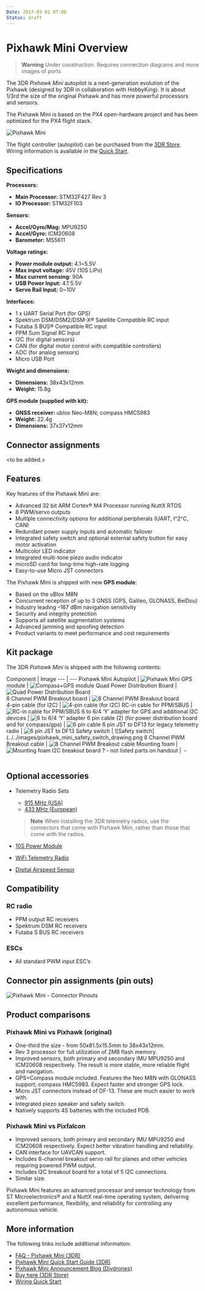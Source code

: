 ```yaml
---
Date: 2017-03-01 07:06
Status: draft
---
```


# Pixhawk Mini Overview

> **Warning** Under construction. Requires connection diagrams and more images of ports

The 3DR *Pixhawk Mini* autopilot is a next-generation evolution of the Pixhawk (designed by 3DR in collaboration with HobbyKing). It is about 1/3rd the size of the original Pixhawk and has more powerful processors and sensors.

The Pixhawk Mini is based on the PX4 open-hardware project and has been optimized for the PX4 flight stack.

![Pixhawk Mini](../../images/pixhawk_mini_hero.jpg)

The flight controller (autopilot) can be purchased from the [3DR Store](https://store.3dr.com/products/3dr-pixhawk). Wiring information is available in the [Quick Start](pixhawk_mini_wiring_quick_start.md).

## Specifications

**Processors:**

- **Main Processor​:** STM32F427 Rev 3
- **IO Processor​:** STM32F103

**Sensors:**

- **Accel/Gyro/Mag:** MPU9250
- **Accel/Gyro:** ICM20608
- **Barometer:** MS5611

**Voltage ratings:**

- **Power module output:** 4.1\~5.5V
- **Max input voltage:** 45V (10S LiPo)
- **Max current sensing:** 90A
- **USB Power Input:** 4.1\`5.5V
- **Servo Rail Input:** 0\~10V

**Interfaces​:**

- 1 x UART Serial Port (for GPS)
- Spektrum DSM/DSM2/DSM-X® Satellite Compatible RC input
- Futaba S BUS® Compatible RC input
- PPM Sum Signal RC Input
- I2C (for digital sensors)
- CAN (for digital motor control with compatible controllers)
- ADC (for analog sensors)
- Micro USB Port

**Weight and dimensions:**

- **Dimensions:​** 38x43x12mm
- **Weight:** 15.8g

**GPS module (supplied with kit)​:**

- **GNSS receiver:** ublox Neo-M8N; compass HMC5983
- **Weight:**​ 22.4g
- **Dimensions:** 37x37x12mm

## Connector assignments

\<to be added.\>

## Features

Key features of the Pixhawk Mini are:

- Advanced 32 bit ARM Cortex® M4 Processor running NuttX RTOS
- 8 PWM/servo outputs
- Multiple connectivity options for additional peripherals (UART, I^2^C, CAN)
- Redundant power supply inputs and automatic failover
- Integrated safety switch and optional external safety button for easy motor activation
- Multicolor LED indicator
- Integrated multi-tone piezo audio indicator
- microSD card for long-time high-rate logging
- Easy-to-use Micro JST connectors

The Pixhawk Mini is shipped with new **GPS module**:

- Based on the uBlox M8N
- Concurrent reception of up to 3 GNSS (GPS, Galileo, GLONASS, BeiDou)
- Industry leading –167 dBm navigation sensitivity
- Security and integrity protection
- Supports all satellite augmentation systems
- Advanced jamming and spoofing detection
- Product variants to meet performance and cost requirements

## Kit package

The 3DR *Pixhawk Mini* is shipped with the following contents:

Component | Image \--- | \--- Pixhawk Mini Autopilot | ![Pixhawk Mini](../../images/pixhawk_mini_drawing.png) GPS module | ![Compass+GPS module](../../images/pixhawk_mini_compass_drawing.png) Quad Power Distribution Board | ![Quad Power Distribution Board](../../images/pixhawk_mini_quad_power_distribution_board_drawing.png)  
8 Channel PWM Breakout board | ![8 Channel PWM Breakout board](../../images/pixhawk_mini_8_channel_pwm_breakout_board_drawing.png)  
4-pin cable (for I2C) | ![4-pin cable (for I2C)](../../images/pixhawk_mini_4_pin_cable_drawing.png) RC-in cable for PPM/SBUS | ![RC-in cable for PPM/SBUS](../../images/pixhawk_mini_rc_in_cable_drawing.png) 6 to 6/4 ‘Y’ adapter for GPS and additional I2C devices | ![6 to 6/4 ‘Y’ adapter](../../images/pixhawk_mini_6_to_6_and_4_pin_Y_cable_drawing.png) 6 pin cable (2) (for power distribution board and for compass/gps) | ![6 pin cable](../../images/pixhawk_mini_6_pin_cable_drawing.png) 6 pin JST to DF13 for legacy telemetry radio | ![6 pin JST to DF13](../../images/pixhawk_mini_6pin_JST_to_DF13_cable_drawing.png) Safety switch | !\[Safety switch\](../../images/pixhawk_mini_safety_switch_drawing.png 8 Channel PWM Breakout cable | ![8 Channel PWM Breakout cable](../../images/pixhawk_mini_8channel_pwm_breakout_cable_drawing.png) Mounting foam | ![Mounting foam](../../images/3dr_anti_vibration_mounting_foam.png) I2C breakout board ? - not listed parts on handout |  -  
 

## Optional accessories

- Telemetry Radio Sets
    
    - [915 MHz (USA)](https://store.3dr.com/products/915-mhz-telemetry-radio)
    - [433 MHz (European)](https://store.3dr.com/products/433-mhz-telemetry-radio)
    
    > **Note** When installing the 3DR telemetry radios, use the connectors that come with Pixhawk Mini, rather than those that come with the radios.

- [10S Power Module](https://store.3dr.com/products/10s-power-module)

- [WiFi Telemetry Radio](https://store.3dr.com/products/wifi-telemetry-radio)
- [Digital Airspeed Sensor](https://store.3dr.com/products/digital-airspeed-sensor)

## Compatibility

### RC radio

- PPM output RC receivers
- Spektrum DSM RC receivers
- Futaba S BUS RC receivers

### ESCs

- All standard PWM input ESC’s

## Connector pin assignments (pin outs)

![Pixhawk Mini - Connector
Pinouts](../../images/pixhawk_mini_pinout.png)

## Product comparisons

### Pixhawk Mini vs Pixhawk (original)

- One-third the size - from 50x81.5x15.5mm to 38x43x12mm.
- Rev 3 processor for full utilization of 2MB flash memory.
- Improved sensors, both primary and secondary IMU MPU9250 and ICM20608 respectively. The result is more stable, more reliable flight and navigation.
- GPS+Compass module included. Features the Neo M8N with GLONASS support; compass HMC5983. Expect faster and stronger GPS lock.
- Micro JST connectors instead of DF-13. These are much easier to work with.
- Integrated piezo speaker and safety switch.
- Natively supports 4S batteries with the included PDB.

### Pixhawk Mini vs Pixfalcon

- Improved sensors, both primary and secondary IMU MPU9250 and ICM20608 respectively. Expect better vibration handling and reliability.
- CAN interface for UAVCAN support.
- Includes 8-channel breakout servo rail for planes and other vehicles requiring powered PWM output.
- Includes I2C breakout board for a total of 5 I2C connections.
- Similar size.

Pixhawk Mini features an advanced processor and sensor technology from ST Microelectronics® and a NuttX real-time operating system, delivering excellent performance, flexibility, and reliability for controlling any autonomous vehicle.

## More information

The following links include additional information:

- [FAQ - Pixhawk Mini (3DR)](https://3drobotics.zendesk.com/hc/en-us/articles/206921450-Pixhawk-Mini-FAQ)
- [Pixhawk Mini Quick Start Guide (3DR)](https://3drobotics.zendesk.com/hc/en-us/article_attachments/115000349564/PixhawkMiniQuickStartGuide.pdf)
- [Pixhawk Mini Announcement Blog (Diydrones)](http://diydrones.com/profiles/blogs/new-3dr-autopilot-pixhawk-mini-2)
- [Buy here (3DR Store)](https://store.3dr.com/products/3dr-pixhawk)
- [Wiring Quick Start](pixhawk_mini_wiring_quick_start.md)